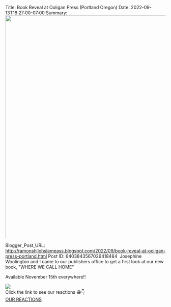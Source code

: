 Title: Book Reveal at Ooligan Press (Portland Oregon)
Date: 2022-09-13T18:27:00-07:00
Summary: <img src="https://blogger.googleusercontent.com/img/b/R29vZ2xl/AVvXsEi0KN9J2tAeLM4MowKrwtdnnkJ7Lsu96imfztQ3QJOxZfBaAZxDf8WzPxUrRAN6z952zr4WieWY0B7dFvrDXv4nhug4-i0D4YzgYYWcnFGJ2eoIj7sGTm-fqujXZdTlGIiAbyeGIyJoFefMSDgkngfkr5N35ZnjUouap_N8my-sY17Kspzulvw6Plo/s320/Ooligan%20Press%20Book%20reveal.png" width="700">

Blogger_Post_URL: http://ramonshilohslameass.blogspot.com/2022/09/book-reveal-at-ooligan-press-portland.html
Post ID: 6403843567026418484
 Josephine Woolington and I came to our publishers office to get a first look at our new book, "WHERE WE CALL HOME"

Available November 15th everywhere!!

  


[![](https://blogger.googleusercontent.com/img/b/R29vZ2xl/AVvXsEi0KN9J2tAeLM4MowKrwtdnnkJ7Lsu96imfztQ3QJOxZfBaAZxDf8WzPxUrRAN6z952zr4WieWY0B7dFvrDXv4nhug4-i0D4YzgYYWcnFGJ2eoIj7sGTm-fqujXZdTlGIiAbyeGIyJoFefMSDgkngfkr5N35ZnjUouap_N8my-sY17Kspzulvw6Plo/s320/Ooligan%20Press%20Book%20reveal.png)](https://blogger.googleusercontent.com/img/b/R29vZ2xl/AVvXsEi0KN9J2tAeLM4MowKrwtdnnkJ7Lsu96imfztQ3QJOxZfBaAZxDf8WzPxUrRAN6z952zr4WieWY0B7dFvrDXv4nhug4-i0D4YzgYYWcnFGJ2eoIj7sGTm-fqujXZdTlGIiAbyeGIyJoFefMSDgkngfkr5N35ZnjUouap_N8my-sY17Kspzulvw6Plo/s852/Ooligan%20Press%20Book%20reveal.png)  
Click the link to see our reactions 😀👇  
[OUR REACTIONS](https://www.instagram.com/reel/Cifh79HAIru/?igshid=MDJmNzVkMjY=)   
  


